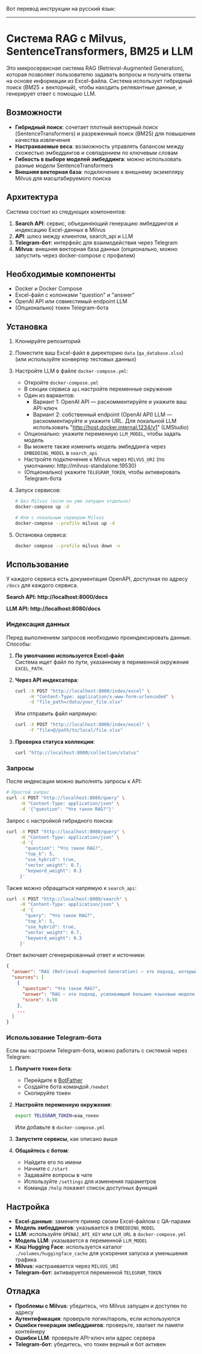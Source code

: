Вот перевод инструкции на русский язык:

---

# Система RAG с Milvus, SentenceTransformers, BM25 и LLM

Это микросервисная система RAG (Retrieval-Augmented Generation), которая позволяет пользователю задавать вопросы и получать ответы на основе информации из Excel-файла. Система использует гибридный поиск (BM25 + векторный), чтобы находить релевантные данные, и генерирует ответ с помощью LLM.

## Возможности

- **Гибридный поиск**: сочетает плотный векторный поиск (SentenceTransformers) и разреженный поиск (BM25) для повышения качества извлечения
- **Настраиваемые веса**: возможность управлять балансом между схожестью эмбеддингов и совпадением по ключевым словам
- **Гибкость в выборе моделей эмбеддинга**: можно использовать разные модели SentenceTransformers
- **Внешняя векторная база**: подключение к внешнему экземпляру Milvus для масштабируемого поиска

## Архитектура

Система состоит из следующих компонентов:

1. **Search API**: сервис, объединяющий генерацию эмбеддингов и индексацию Excel-данных в Milvus  
2. **API**: шлюз между клиентом, search_api и LLM  
3. **Telegram-бот**: интерфейс для взаимодействия через Telegram  
4. **Milvus**: внешняя векторная база данных (опционально, можно запустить через docker-compose с профилем)

## Необходимые компоненты

- Docker и Docker Compose  
- Excel-файл с колонками "question" и "answer"  
- OpenAI API или совместимый endpoint LLM  
- (Опционально) токен Telegram-бота

## Установка

1. Клонируйте репозиторий  
2. Поместите ваш Excel-файл в директорию `data` (`qa_database.xlsx`) (или используйте конвертер тестовых данных)  
3. Настройте LLM в файле `docker-compose.yml`:  
   - Откройте `docker-compose.yml`  
   - В секции сервиса `api` настройте переменные окружения  
   - Один из вариантов:  
     - Вариант 1: OpenAI API — раскомментируйте и укажите ваш API-ключ  
     - Вариант 2: собственный endpoint (OpenAI API) LLM — раскомментируйте и укажите URL. Для локальной LLM использовать "http://host.docker.internal:1234/v1" (LMStudio)
   - Опционально: укажите переменную `LLM_MODEL`, чтобы задать модель  
   - Вы можете также изменить модель эмбеддинга через `EMBEDDING_MODEL` в `search_api`  
   - Настройте подключение к Milvus через `MILVUS_URI` (по умолчанию: http://milvus-standalone:19530)  
   - (Опционально) укажите `TELEGRAM_TOKEN`, чтобы активировать Telegram-бота

4. Запуск сервисов:
   ```bash
   # Без Milvus (если он уже запущен отдельно)
   docker-compose up -d

   # Или с локальным сервером Milvus
   docker-compose --profile milvus up -d
   ```

5. Остановка сервиса:
   ```bash
   docker compose --profile milvus down -v
   ```

## Использование

У каждого сервиса есть документация OpenAPI, доступная по адресу `/docs` для каждого сервиса.

**Search API: http://localhost:8000/docs**

**LLM API: http://localhost:8080/docs**

### Индексация данных

Перед выполнением запросов необходимо проиндексировать данные. Способы:

1. **По умолчанию используется Excel-файл**  
   Система ищет файл по пути, указанному в переменной окружения `EXCEL_PATH`.

2. **Через API индексатора**:  
   ```bash
   curl -X POST "http://localhost:8000/index/excel" \
        -H "Content-Type: application/x-www-form-urlencoded" \
        -d "file_path=/data/your_file.xlsx"
   ```

   Или отправить файл напрямую:  
   ```bash
   curl -X POST "http://localhost:8000/index/excel" \
        -F "file=@/path/to/local/file.xlsx"
   ```

3. **Проверка статуса коллекции**:  
   ```bash
   curl "http://localhost:8000/collection/status"
   ```

### Запросы

После индексации можно выполнять запросы к API:

```bash
# Простой запрос
curl -X POST "http://localhost:8080/query" \
     -H "Content-Type: application/json" \
     -d '{"question": "Что такое RAG?"}'
```

Запрос с настройкой гибридного поиска:
```bash
curl -X POST "http://localhost:8080/query" \
     -H "Content-Type: application/json" \
     -d '{
       "question": "Что такое RAG?",
       "top_k": 5,
       "use_hybrid": true,
       "vector_weight": 0.7,
       "keyword_weight": 0.3
     }'
```

Также можно обращаться напрямую к `search_api`:

```bash
curl -X POST "http://localhost:8000/search" \
     -H "Content-Type: application/json" \
     -d '{
       "query": "Что такое RAG?",
       "top_k": 5,
       "use_hybrid": true,
       "vector_weight": 0.7,
       "keyword_weight": 0.3
     }'
```

Ответ включает сгенерированный ответ и источники:

```json
{
  "answer": "RAG (Retrieval-Augmented Generation) — это подход, который усиливает возможности LLM, извлекая релевантную информацию из внешних источников знаний перед генерацией ответа...",
  "sources": [
    {
      "question": "Что такое RAG?",
      "answer": "RAG — это подход, усиливающий большие языковые модели...",
      "score": 0.98
    },
    ...
  ]
}
```

### Использование Telegram-бота

Если вы настроили Telegram-бота, можно работать с системой через Telegram:

1. **Получите токен бота**:  
   - Перейдите в [BotFather](https://t.me/botfather)  
   - Создайте бота командой `/newbot`  
   - Скопируйте токен

2. **Настройте переменную окружения**:  
   ```bash
   export TELEGRAM_TOKEN=ваш_токен
   ```  
   Или добавьте в `docker-compose.yml`

3. **Запустите сервисы**, как описано выше

4. **Общайтесь с ботом**:  
   - Найдите его по имени  
   - Начните с `/start`  
   - Задавайте вопросы в чате  
   - Используйте `/settings` для изменения параметров  
   - Команда `/help` покажет список доступных функций

## Настройка

- **Excel-данные**: замените пример своим Excel-файлом с QA-парами  
- **Модель эмбеддингов**: указывается в `EMBEDDING_MODEL`  
- **LLM**: используйте `OPENAI_API_KEY` или `LLM_URL` в `docker-compose.yml`  
- **Модель LLM**: указывается в переменной `LLM_MODEL`  
- **Кэш Hugging Face**: используется каталог `./volumes/huggingface_cache` для ускорения запуска и уменьшения трафика  
- **Milvus**: настраивается через `MILVUS_URI`  
- **Telegram-бот**: активируется переменной `TELEGRAM_TOKEN`

## Отладка

- **Проблемы с Milvus**: убедитесь, что Milvus запущен и доступен по адресу  
- **Аутентификация**: проверьте логин/пароль, если используются  
- **Ошибки генерации эмбеддингов**: проверьте, хватает ли памяти контейнеру  
- **Ошибки LLM**: проверьте API-ключ или адрес сервера  
- **Telegram-бот**: убедитесь, что токен верный и бот активен
